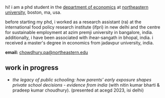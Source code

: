 hi! i am a phd student in the [department of economics](https://cssh.northeastern.edu/economics/) at [northeastern university](https://www.northeastern.edu/), boston, ma, usa. 

before starting my phd, i worked as a research assistant (ra) at the international food policy research institute (ifpri) in new delhi and the centre for sustainable employment at azim premji university in bangalore, india. additionally, i have been associated with ihear-sangath in bhopal, india. i received a master's degree in economics from jadavpur university, india.

**email:** [chowdhury.pa@northeastern.edu](mailto:chowdhury.pa@northeastern.edu)

## work in progress
- *the legacy of public schooling: how parents’ early exposure shapes private school decisions - evidence from india* (with nitin kumar bharti & pradeep kumar choudhury). (presented at acegd 2023, isi delhi)


